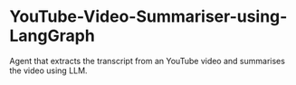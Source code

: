 # YouTube-Video-Summariser-using-LangGraph
Agent that extracts the transcript from an YouTube video and summarises the video using LLM.
